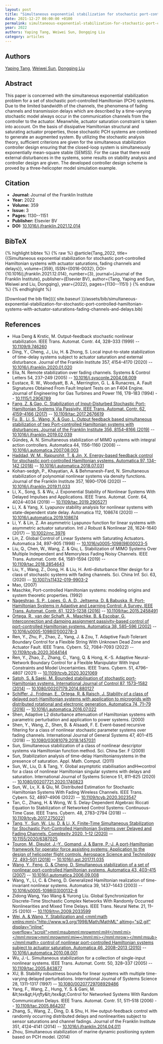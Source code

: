 ```yaml
---
layout: post
title: "Simultaneous exponential stabilization for stochastic port-controlled Hamiltonian systems with actuator saturations, fading channels and delays"
date: 2021-12-27 00:00:00 +0100
permalink: simultaneous-exponential-stabilization-for-stochastic-port-controlled-hamiltonian-systems-with-actuator-saturations-fading-channels-and-delays
year: 2022
authors: Yaping Tang, Weiwei Sun, Dongqing Liu
category: articles
---
```

 
## Authors
[Yaping Tang](authors/yaping-tang), [Weiwei Sun](authors/weiwei-sun), [Dongqing Liu](authors/dongqing-liu)
 
## Abstract
This paper is concerned with the simultaneous exponential stabilization problem for a set of stochastic port-controlled Hamiltonian (PCH) systems. Due to the limited bandwidth of the channels, the phenomena of fading channels and transmission delays which are described by a time-varying stochastic model always occur in the communication channels from the controller to the actuator. Meanwhile, actuator saturation constraint is taken into account. On the basis of dissipative Hamiltonian structural and saturating actuator properties, those stochastic PCH systems are combined to generate an augmented system. By utilizing the stochastic analysis theory, sufficient criterions are given for the simultaneous stabilization controller design ensuring that the closed-loop system is simultaneously exponentially mean-square stable (SEMSS). For the case that there exist external disturbances in the systems, some results on stability analysis and controller design are given. The developed controller design scheme is proved by a three-helicopter model simulation example.
 
## Citation
- **Journal:** Journal of the Franklin Institute
- **Year:** 2022
- **Volume:** 359
- **Issue:** 3
- **Pages:** 1130--1151
- **Publisher:** Elsevier BV
- **DOI:** [10.1016/j.jfranklin.2021.12.014](https://doi.org/10.1016/j.jfranklin.2021.12.014)
 
## BibTeX
{% highlight bibtex %}
{% raw %}
@article{Tang_2022,
  title={{Simultaneous exponential stabilization for stochastic port-controlled Hamiltonian systems with actuator saturations, fading channels and delays}},
  volume={359},
  ISSN={0016-0032},
  DOI={10.1016/j.jfranklin.2021.12.014},
  number={3},
  journal={Journal of the Franklin Institute},
  publisher={Elsevier BV},
  author={Tang, Yaping and Sun, Weiwei and Liu, Dongqing},
  year={2022},
  pages={1130--1151}
}
{% endraw %}
{% endhighlight %}
 
[Download the bib file]({{ site.baseurl }}/assets/bib/simultaneous-exponential-stabilization-for-stochastic-port-controlled-hamiltonian-systems-with-actuator-saturations-fading-channels-and-delays.bib)
 
## References
- Hua Deng & Krstic, M. Output-feedback stochastic nonlinear stabilization. IEEE Trans. Automat. Contr. 44, 328–333 (1999) -- [10.1109/9.746260](https://doi.org/10.1109/9.746260)
- Ding, Y., Cheng, J., Liu, H. & Zhong, S. Local input-to-state stabilization of time-delay systems subject to actuator saturation and external disturbance. Journal of the Franklin Institute 357, 4154–4170 (2020) -- [10.1016/j.jfranklin.2020.01.020](https://doi.org/10.1016/j.jfranklin.2020.01.020)
- Elia, N. Remote stabilization over fading channels. Systems &amp; Control Letters 54, 237–249 (2005) -- [10.1016/j.sysconle.2004.08.009](https://doi.org/10.1016/j.sysconle.2004.08.009)
- Eustace, R. W., Woodyatt, B. A., Merrington, G. L. & Runacres, A. Fault Signatures Obtained From Fault Implant Tests on an F404 Engine. Journal of Engineering for Gas Turbines and Power 116, 178–183 (1994) -- [10.1115/1.2906789](https://doi.org/10.1115/1.2906789)
- [Fang, Z. & Gao, C. Stabilization of Input-Disturbed Stochastic Port-Hamiltonian Systems Via Passivity. IEEE Trans. Automat. Contr. 62, 4159–4166 (2017)](stabilization-of-input-disturbed-stochastic-port-hamiltonian-systems-via-passivity) -- [10.1109/tac.2017.2676619](https://doi.org/10.1109/tac.2017.2676619)
- [Fu, B., Li, S., Wang, X. & Guo, L. Output feedback based simultaneous stabilization of two Port-controlled Hamiltonian systems with disturbances. Journal of the Franklin Institute 356, 8154–8166 (2019)](output-feedback-based-simultaneous-stabilization-of-two-port-controlled-hamiltonian-systems-with-disturbances) -- [10.1016/j.jfranklin.2019.02.039](https://doi.org/10.1016/j.jfranklin.2019.02.039)
- Gündeş, A. N. Simultaneous stabilization of MIMO systems with integral action controllers. Automatica 44, 1156–1160 (2008) -- [10.1016/j.automatica.2007.08.003](https://doi.org/10.1016/j.automatica.2007.08.003)
- [Haddad, W. M., Rajpurohit, T. & Jin, X. Energy-based feedback control for stochastic port-controlled Hamiltonian systems. Automatica 97, 134–142 (2018)](energy-based-feedback-control-for-stochastic-port-controlled-hamiltonian-systems) -- [10.1016/j.automatica.2018.07.031](https://doi.org/10.1016/j.automatica.2018.07.031)
- Kohan-sedgh, P., Khayatian, A. & Behmanesh-Fard, N. Simultaneous stabilization of polynomial nonlinear systems via density functions. Journal of the Franklin Institute 357, 1690–1706 (2020) -- [10.1016/j.jfranklin.2019.11.033](https://doi.org/10.1016/j.jfranklin.2019.11.033)
- Li, X., Song, S. & Wu, J. Exponential Stability of Nonlinear Systems With Delayed Impulses and Applications. IEEE Trans. Automat. Contr. 64, 4024–4034 (2019) -- [10.1109/tac.2019.2905271](https://doi.org/10.1109/tac.2019.2905271)
- Li, X. & Yang, X. Lyapunov stability analysis for nonlinear systems with state-dependent state delay. Automatica 112, 108674 (2020) -- [10.1016/j.automatica.2019.108674](https://doi.org/10.1016/j.automatica.2019.108674)
- Li, Y. & Lin, Z. An asymmetric Lyapunov function for linear systems with asymmetric actuator saturation. Intl J Robust &amp; Nonlinear 28, 1624–1640 (2017) -- [10.1002/rnc.3976](https://doi.org/10.1002/rnc.3976)
- Lin, Z. Global Control of Linear Systems with Saturating Actuators. Automatica 34, 897–905 (1998) -- [10.1016/s0005-1098(98)00023-5](https://doi.org/10.1016/s0005-1098(98)00023-5)
- Liu, Q., Chen, W., Wang, Z. & Qiu, L. Stabilization of MIMO Systems Over Multiple Independent and Memoryless Fading Noisy Channels. IEEE Trans. Automat. Contr. 64, 1581–1594 (2019) -- [10.1109/tac.2018.2854643](https://doi.org/10.1109/tac.2018.2854643)
- Liu, Y., Wang, Z., Dong, H. & Liu, H. Anti-disturbance filter design for a class of stochastic systems with fading channels. Sci. China Inf. Sci. 63, (2020) -- [10.1007/s11432-019-9903-2](https://doi.org/10.1007/s11432-019-9903-2)
- Mao, (2007)
- Maschke, Port-controlled Hamiltonian systems: modeling origins and system theoretic properties. (1992)
- [Nageshrao, S. P., Lopes, G. A. D., Jeltsema, D. & Babuska, R. Port-Hamiltonian Systems in Adaptive and Learning Control: A Survey. IEEE Trans. Automat. Contr. 61, 1223–1238 (2016)](port-hamiltonian-systems-in-adaptive-and-learning-control-a-survey) -- [10.1109/tac.2015.2458491](https://doi.org/10.1109/tac.2015.2458491)
- [Ortega, R., van der Schaft, A., Maschke, B. & Escobar, G. Interconnection and damping assignment passivity-based control of port-controlled Hamiltonian systems. Automatica 38, 585–596 (2002)](interconnection-and-damping-assignment-passivity-based-control-of-port-controlled-hamiltonian-systems) -- [10.1016/s0005-1098(01)00278-3](https://doi.org/10.1016/s0005-1098(01)00278-3)
- Ren, Y., Zhu, P., Zhao, Z., Yang, J. & Zou, T. Adaptive Fault-Tolerant Boundary Control for a Flexible String With Unknown Dead Zone and Actuator Fault. IEEE Trans. Cybern. 52, 7084–7093 (2022) -- [10.1109/tcyb.2020.3044144](https://doi.org/10.1109/tcyb.2020.3044144)
- Ren, Y., Zhao, Z., Zhang, C., Yang, Q. & Hong, K.-S. Adaptive Neural-Network Boundary Control for a Flexible Manipulator With Input Constraints and Model Uncertainties. IEEE Trans. Cybern. 51, 4796–4807 (2021) -- [10.1109/tcyb.2020.3021069](https://doi.org/10.1109/tcyb.2020.3021069)
- [Satoh, S. & Saeki, M. Bounded stabilisation of stochastic port-Hamiltonian systems. International Journal of Control 87, 1573–1582 (2014)](bounded-stabilisation-of-stochastic-port-hamiltonian-systems) -- [10.1080/00207179.2014.880127](https://doi.org/10.1080/00207179.2014.880127)
- [Schiffer, J., Fridman, E., Ortega, R. & Raisch, J. Stability of a class of delayed port-Hamiltonian systems with application to microgrids with distributed rotational and electronic generation. Automatica 74, 71–79 (2016)](stability-of-a-class-of-delayed-port-hamiltonian-systems-with-application-to-microgrids-with-distributed-rotational-and-electronic-generation) -- [10.1016/j.automatica.2016.07.022](https://doi.org/10.1016/j.automatica.2016.07.022)
- Shen, Adaptive L2 disturbance attenuation of Hamiltonian systems with parametric perturbation and application to power systems. (2000)
- Shen, Y., Wang, Z., Shen, B. & Alsaadi, F. E. Event-based recursive filtering for a class of nonlinear stochastic parameter systems over fading channels. International Journal of General Systems 47, 401–415 (2018) -- [10.1080/03081079.2018.1457031](https://doi.org/10.1080/03081079.2018.1457031)
- Sun, Simultaneous stabilization of a class of nonlinear descriptor systems via Hamiltonian function method. Sci. China Ser. F (2009)
- Sun, Stabilization analysis of time-delay Hamiltoniansystems in the presence of saturation. Appl. Math. Comput. (2011)
- Sun, W., Liu, D. & Tang, Y. Global asymptotic stabilisation andH∞control for a class of nonlinear Hamiltonian singular systems with delays and saturation. International Journal of Systems Science 51, 811–825 (2020) -- [10.1080/00207721.2020.1740823](https://doi.org/10.1080/00207721.2020.1740823)
- Sun, W., Lv, X. & Qiu, M. Distributed Estimation for Stochastic Hamiltonian Systems With Fading Wireless Channels. IEEE Trans. Cybern. 52, 4897–4906 (2022) -- [10.1109/tcyb.2020.3023547](https://doi.org/10.1109/tcyb.2020.3023547)
- Tan, C., Zhang, H. & Wong, W. S. Delay-Dependent Algebraic Riccati Equation to Stabilization of Networked Control Systems: Continuous-Time Case. IEEE Trans. Cybern. 48, 2783–2794 (2018) -- [10.1109/tcyb.2017.2750221](https://doi.org/10.1109/tcyb.2017.2750221)
- [Tang, Y., Sun, W., Liu, D. & Li, X. Finite-Time Simultaneous Stabilization for Stochastic Port-Controlled Hamiltonian Systems over Delayed and Fading Channels. Complexity 2020, 1–12 (2020)](finite-time-simultaneous-stabilization-for-stochastic-port-controlled-hamiltonian-systems-over-delayed-and-fading-channels) -- [10.1155/2020/6387025](https://doi.org/10.1155/2020/6387025)
- [Touron, M., Dieulot, J.-Y., Gomand, J. & Barre, P.-J. A port-Hamiltonian framework for operator force assisting systems: Application to the design of helicopter flight controls. Aerospace Science and Technology 72, 493–501 (2018)](a-port-hamiltonian-framework-for-operator-force-assisting-systems-application-to-the-design-of-helicopter-flight-controls) -- [10.1016/j.ast.2017.11.035](https://doi.org/10.1016/j.ast.2017.11.035)
- [Wang, Y., Feng, G. & Cheng, D. Simultaneous stabilization of a set of nonlinear port-controlled Hamiltonian systems. Automatica 43, 403–415 (2007)](simultaneous-stabilization-of-a-set-of-nonlinear-port-controlled-hamiltonian-systems) -- [10.1016/j.automatica.2006.09.008](https://doi.org/10.1016/j.automatica.2006.09.008)
- Wang, Y., Li, C. & Cheng, D. Generalized Hamiltonian realization of time-invariant nonlinear systems. Automatica 39, 1437–1443 (2003) -- [10.1016/s0005-1098(03)00132-8](https://doi.org/10.1016/s0005-1098(03)00132-8)
- Zidong Wang, Yao Wang & Yurong Liu. Global Synchronization for Discrete-Time Stochastic Complex Networks With Randomly Occurred Nonlinearities and Mixed Time Delays. IEEE Trans. Neural Netw. 21, 11–25 (2010) -- [10.1109/tnn.2009.2033599](https://doi.org/10.1109/tnn.2009.2033599)
- [Wei, A. & Wang, Y. Stabilization and <mml:math xmlns:mml="http://www.w3.org/1998/Math/MathML" altimg="si2.gif" display="inline" overflow="scroll"><mml:msub><mml:mrow><mml:mi>H</mml:mi></mml:mrow><mml:mrow><mml:mi>∞</mml:mi></mml:mrow></mml:msub></mml:math> control of nonlinear port-controlled Hamiltonian systems subject to actuator saturation. Automatica 46, 2008–2013 (2010)](stabilization-and-h-control-of-nonlinear-port-controlled-hamiltonian-systems-subject-to-actuator-saturation) -- [10.1016/j.automatica.2010.08.001](https://doi.org/10.1016/j.automatica.2010.08.001)
- Wu, J.-L. Simultaneous stabilization for a collection of single-input nonlinear systems. IEEE Trans. Automat. Contr. 50, 328–337 (2005) -- [10.1109/tac.2005.843877](https://doi.org/10.1109/tac.2005.843877)
- XU, B. Stability robustness bounds for linear systems with multiple time-varying delayed perturbations. International Journal of Systems Science 28, 1311–1317 (1997) -- [10.1080/00207729708929486](https://doi.org/10.1080/00207729708929486)
- Yang, F., Wang, Z., Hung, Y. S. & Gani, M. &amp;lt;tex&amp;gt;$H_infty$&amp;lt;/tex&amp;gt;Control for Networked Systems With Random Communication Delays. IEEE Trans. Automat. Contr. 51, 511–518 (2006) -- [10.1109/tac.2005.864207](https://doi.org/10.1109/tac.2005.864207)
- Zhang, S., Wang, Z., Ding, D. & Shu, H. H∞ output-feedback control with randomly occurring distributed delays and nonlinearities subject to sensor saturations and channel fadings. Journal of the Franklin Institute 351, 4124–4141 (2014) -- [10.1016/j.jfranklin.2014.04.011](https://doi.org/10.1016/j.jfranklin.2014.04.011)
- Zhou, Simultaneous stabilization of marine dynamic positioning system based on PCH model. (2014)

